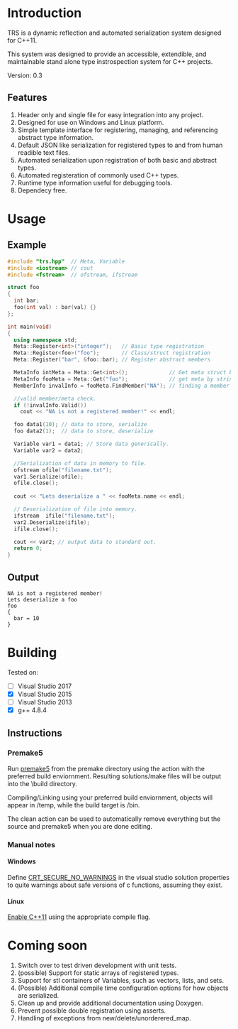 # Introduction
TRS is a dynamic reflection and automated serialization system designed for C++11.

This system was designed to provide an accessible, extendible, and maintainable stand alone type instrospection system for C++ projects.

Version: 0.3

## Features
1. Header only and single file for easy integration into any project.
2. Designed for use on Windows and Linux platform.
3. Simple template interface for registering, managing, and referencing abstract type information.
4. Default JSON like serialization for registered types to and from human readible text files.
5. Automated serialization upon registration of both basic and abstract types.
6. Automated registeration of commonly used C++ types.
6. Runtime type information useful for debugging tools.
7. Dependecy free.

# Usage
## Example
```C++
#include "trs.hpp"  // Meta, Variable
#include <iostream> // cout
#include <fstream>  // ofstream, ifstream

struct foo
{
  int bar;
  foo(int val) : bar(val) {}
};

int main(void)
{
  using namespace std;
  Meta::Register<int>("integer");   // Basic type registration
  Meta::Register<foo>("foo");       // Class/struct registration
  Meta::Register("bar", &foo::bar); // Register abstract members

  MetaInfo intMeta = Meta::Get<int>();             // Get meta struct by typename. 
  MetaInfo fooMeta = Meta::Get("foo");             // get meta by string identifier.
  MemberInfo invalInfo = fooMeta.FindMember("NA"); // finding a member info struct.

  //valid member/meta check.
  if (!invalInfo.Valid()) 
    cout << "NA is not a registered member!" << endl;

  foo data1(10); // data to store, serialize
  foo data2(1);  // data to store, deserialize

  Variable var1 = data1; // Store data generically.
  Variable var2 = data2;

  //Serialization of data in memory to file.
  ofstream ofile("filename.txt");
  var1.Serialize(ofile);
  ofile.close();
  
  cout << "Lets deserialize a " << fooMeta.name << endl;

  // Deserialization of file into memory.
  ifstream  ifile("filename.txt");
  var2.Deserialize(ifile);
  ifile.close();

  cout << var2; // output data to standard out.
  return 0;
}
```
## Output
```
NA is not a registered member!
Lets deserialize a foo
foo
{
  bar = 10
}
```

# Building
Tested on:
- [ ] Visual Studio 2017
- [x] Visual Studio 2015
- [ ] Visual Studio 2013
- [x] g++ 4.8.4

## Instructions
### Premake5
Run [premake5](https://github.com/premake/premake-core/wiki/Using-Premake "Premake5's Documentation") from the premake directory using the action with the preferred build enviornment. Resulting solutions/make files will be output into the \build directory.

Compiling/Linking using your preferred build enviornment, objects will appear in /temp, while the build target is /bin.

The clean action can be used to automatically remove everything but the source and premake5 when you are done editing.

### Manual notes
#### Windows
Define [CRT_SECURE_NO_WARNINGS](https://stackoverflow.com/questions/16883037/remove-secure-warnings-crt-secure-no-warnings-from-projects-by-default-in-vis "yep") in the visual studio solution properties to quite warnings about safe versions of c functions, assuming they exist.

#### Linux
[Enable C++11](https://stackoverflow.com/questions/10363646/compiling-c11-with-g "Lol") using the appropriate compile flag.

# Coming soon

1. Switch over to test driven development with unit tests.
2. (possible) Support for static arrays of registered types.
3. Support for stl containers of Variables, such as vectors, lists, and sets.
4. (Possible) Additional compile time configuration options for how objects are serialized.
5. Clean up and provide additional documentation using Doxygen.
6. Prevent possible double registration using asserts.
7. Handling of exceptions from new/delete/unorderered_map.



